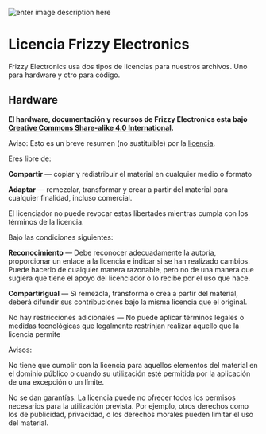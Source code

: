 
![enter image description here](http://i.imgur.com/2UPjinh.jpg)

Licencia Frizzy Electronics 
=================================

Frizzy Electronics usa dos tipos de licencias para nuestros archivos. Uno para hardware y otro para código.

Hardware
---------

**El hardware, documentación y recursos de Frizzy Electronics esta bajo [Creative Commons Share-alike 4.0 International](http://creativecommons.org/licenses/by-sa/4.0/).**

Aviso: Esto es un breve resumen (no sustituible) por la [licencia](http://creativecommons.org/licenses/by-sa/4.0/legalcode).

Eres libre de:

**Compartir** — copiar y redistribuir el material en cualquier medio o formato

**Adaptar** — remezclar, transformar y crear a partir del material para cualquier finalidad, incluso comercial.

El licenciador no puede revocar estas libertades mientras cumpla con los términos de la licencia.

Bajo las condiciones siguientes:

**Reconocimiento** — Debe reconocer adecuadamente la autoría, proporcionar un enlace a la licencia e indicar si se han realizado cambios. Puede hacerlo de cualquier manera razonable, pero no de una manera que sugiera que tiene el apoyo del licenciador o lo recibe por el uso que hace.

**CompartirIgual** — Si remezcla, transforma o crea a partir del material, deberá difundir sus contribuciones bajo la misma licencia que el original.

No hay restricciones adicionales — No puede aplicar términos legales o medidas tecnológicas que legalmente restrinjan realizar aquello que la licencia permite

Avisos:

No tiene que cumplir con la licencia para aquellos elementos del material en el dominio público o cuando su utilización esté permitida por la aplicación de una excepción o un límite.

No se dan garantías. La licencia puede no ofrecer todos los permisos necesarios para la utilización prevista. Por ejemplo, otros derechos como los de publicidad, privacidad, o los derechos morales pueden limitar el uso del material.



